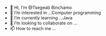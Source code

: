 - 👋 Hi, I’m @Tsegeab Binchamo
- 👀 I’m interested in ...Computer programming
- 🌱 I’m currently learning ...Java
- 💞️ I’m looking to collaborate on ...
- 📫 How to reach me ...

<!---
TsegeabB/TsegeabB is a ✨ special ✨ repository because its `README.md` (this file) appears on your GitHub profile.
You can click the Preview link to take a look at your changes.
--->

